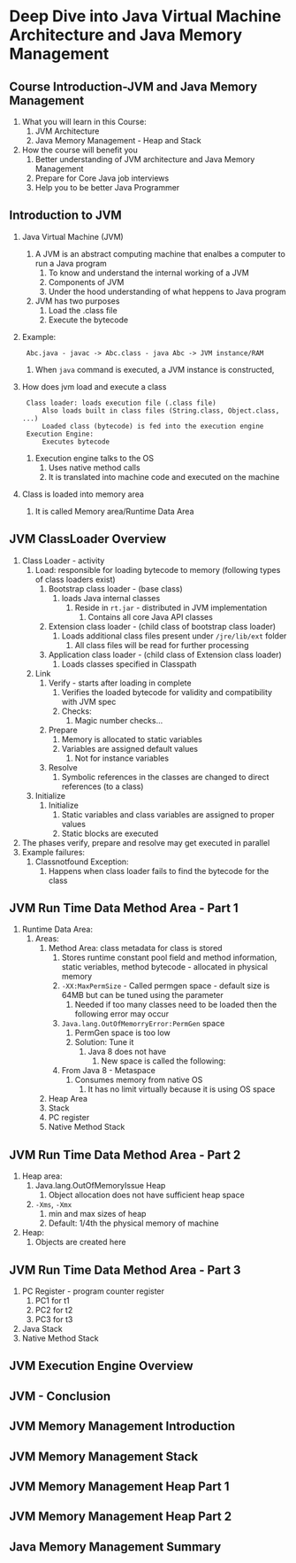 # Deep Dive into Java Virtual Machine Architecture and Java Memory Management #

## Course Introduction-JVM and Java Memory Management ##
1. What you will learn in this Course:
	1. JVM Architecture
	2. Java Memory Management - Heap and Stack
2. How the course will benefit you
	1. Better understanding of JVM architecture and Java Memory Management
	2. Prepare for Core Java job interviews
	3. Help you to be better Java Programmer

## Introduction to JVM ##
1. Java Virtual Machine (JVM)
	1. A JVM is an abstract computing machine that enalbes a computer to run a Java program
		1. To know and understand the internal working of a JVM
		2. Components of JVM
		3. Under the hood understanding of what heppens to Java program
	2. JVM has two purposes
		1. Load the .class file
		2. Execute the bytecode
2. Example:

		Abc.java - javac -> Abc.class - java Abc -> JVM instance/RAM
		
	1. When `java` command is executed, a JVM instance is constructed,
3. How does jvm load and execute a class

		Class loader: loads execution file (.class file)
			Also loads built in class files (String.class, Object.class, ...)
			Loaded class (bytecode) is fed into the execution engine
		Execution Engine: 
			Executes bytecode
			
	1. Execution engine talks to the OS
		1. Uses native method calls
		2. It is translated into machine code and executed on the machine
4. Class is loaded into memory area
	1. It is called Memory area/Runtime Data Area

## JVM ClassLoader Overview ##
1. Class Loader - activity
	1. Load: responsible for loading bytecode to memory (following types of class loaders exist)
		1. Bootstrap class loader - (base class)
			1. loads Java internal classes
				1. Reside in `rt.jar` - distributed in JVM implementation
					1. Contains all core Java API classes
		2. Extension class loader - (child class of bootstrap class loader)
			1. Loads additional class files present under `/jre/lib/ext` folder
				1. All class files will be read for further processing
		3. Application class loader - (child class of Extension class loader)
			1. Loads classes specified in Classpath
	2. Link
		1. Verify - starts after loading in complete
			1. Verifies the loaded bytecode for validity and compatibility with JVM spec
			2. Checks:
				1. Magic number checks...
		2. Prepare
			1. Memory is allocated to static variables
			2. Variables are assigned default values
				1. Not for instance variables
		3. Resolve
			1. Symbolic references in the classes are changed to direct references (to a class)
	3. Initialize
		1. Initialize
			1. Static variables and class variables are assigned to proper values
			2. Static blocks are executed
2. The phases verify, prepare and resolve may get executed in parallel
3. Example failures:
	1. Classnotfound Exception:
		1. Happens when class loader fails to find the bytecode for the class

## JVM Run Time Data Method Area - Part 1 ##
1. Runtime Data Area:
	1. Areas:
		1. Method Area: class metadata for class is stored
			1. Stores runtime constant pool field and method information, static veriables, method bytecode - allocated in physical memory
			2. `-XX:MaxPermSize` - Called permgen space - default size is 64MB but can be tuned using the parameter
				1. Needed if too many classes need to be loaded then the following error may occur
			3. `Java.lang.OutOfMemorryError:PermGen` space
				1. PermGen space is too low
				2. Solution: Tune it
					1. Java 8 does not have
						1. New space is called the following:
			4. From Java 8 - Metaspace
				1. Consumes memory from native OS
					1. It has no limit virtually because it is using OS space
		2. Heap Area
		3. Stack
		4. PC register
		5. Native Method Stack

## JVM Run Time Data Method Area - Part 2 ##
1. Heap area:
	1. Java.lang.OutOfMemoryIssue Heap
		1. Object allocation does not have sufficient heap space
	2. `-Xms`, `-Xmx`
		1. min and max sizes of heap
		2. Default: 1/4th the physical memory of machine
2. Heap:
	1. Objects are created here

## JVM Run Time Data Method Area - Part 3 ##
1. PC Register - program counter register
	1. PC1 for t1
	2. PC2 for t2
	3. PC3 for t3
2. Java Stack
3. Native Method Stack

## JVM Execution Engine Overview ##
## JVM - Conclusion ##
## JVM Memory Management Introduction ##
## JVM Memory Management Stack ##
## JVM Memory Management Heap Part 1 ##
## JVM Memory Management Heap Part 2 ##
## Java Memory Management Summary ##
